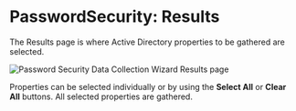 # PasswordSecurity: Results

The Results page is where Active Directory properties to be gathered are selected.

![Password Security Data Collection Wizard Results page](/img/product_docs/accessanalyzer/11.6/admin/datacollector/passwordsecurity/results.webp)

Properties can be selected individually or by using the **Select All** or **Clear All** buttons. All
selected properties are gathered.
